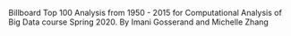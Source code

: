 Billboard Top 100 Analysis from 1950 - 2015 for Computational Analysis of Big Data course Spring 2020.
By Imani Gosserand and Michelle Zhang
